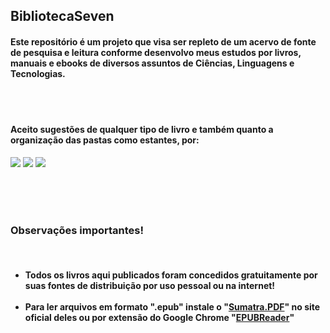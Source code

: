 <h2>BibliotecaSeven</h2>
  <h4>
   <p>
     Este repositório é um projeto que visa ser repleto de um acervo de fonte de pesquisa e leitura conforme desenvolvo meus estudos por livros, manuais e ebooks de diversos assuntos de Ciências, Linguagens e Tecnologias.
  </p>
  </h4>
</br></br>

  <h4>Aceito sugestões de qualquer tipo de livro e também quanto a organização das pastas como estantes, por:</h4>  

  <a href="https://www.instagram.com/marcos__antony7/" target="_blank"><img src="https://img.shields.io/badge/-Instagram-purple?style=for-the-badge&logo=instagram&logoColor=white" target="_blank"></a>
  <a href="https://discord.com/channels/@me" target="_blank"><img src="https://img.shields.io/badge/Discord-7289DA?style=for-the-badge&logo=discord&logoColor=white" target="_blank"></a> 
  <a href="https://wa.me/5521964986068" target="_blank"><img src="https://img.shields.io/badge/WhatsApp-%1000?style=for-the-badge&logo=whatsapp&logoColor=white" target="_blank"></a>

<p style="text-decoration:none;">
</br></br></br>
  <h3>Observações importantes!</h3> 
  </br>
  <ul>
  <h4>
   <li> Todos os livros aqui publicados foram concedidos gratuitamente por suas fontes de distribuição por uso pessoal ou na internet!</li>
  </br>
   <li> Para ler arquivos em formato ".epub" instale o "<a href="https://www.sumatrapdfreader.org/free-pdf-reader">Sumatra.PDF</a>" no site oficial deles ou 
   por extensão do Google Chrome "<a href="https://chromewebstore.google.com/detail/epubreader/jhhclmfgfllimlhabjkgkeebkbiadflb?hl=pt-BR&utm_source=ext_sidebar" target="_blank">EPUBReader</a>"</li>
  </h4>
  </ul>  
</p>
